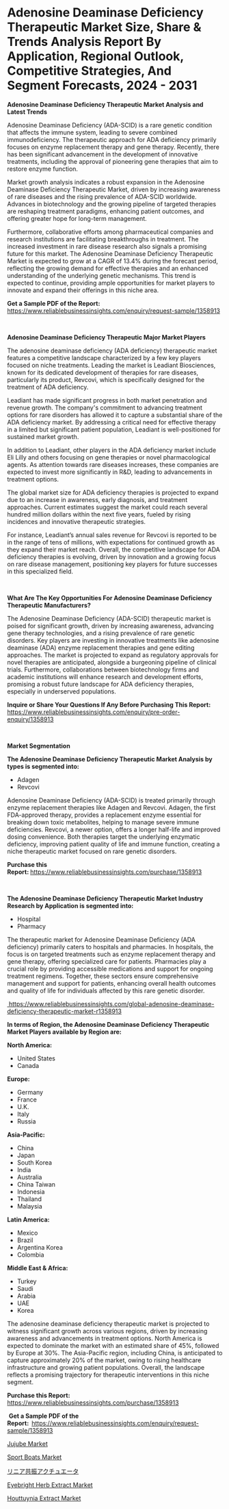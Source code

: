 <p><h1>Adenosine Deaminase Deficiency Therapeutic Market Size, Share & Trends Analysis Report By Application, Regional Outlook, Competitive Strategies, And Segment Forecasts, 2024 - 2031</h1></p><p><strong>Adenosine Deaminase Deficiency Therapeutic Market Analysis and Latest Trends</strong></p>
<p><p>Adenosine Deaminase Deficiency (ADA-SCID) is a rare genetic condition that affects the immune system, leading to severe combined immunodeficiency. The therapeutic approach for ADA deficiency primarily focuses on enzyme replacement therapy and gene therapy. Recently, there has been significant advancement in the development of innovative treatments, including the approval of pioneering gene therapies that aim to restore enzyme function.</p><p>Market growth analysis indicates a robust expansion in the Adenosine Deaminase Deficiency Therapeutic Market, driven by increasing awareness of rare diseases and the rising prevalence of ADA-SCID worldwide. Advances in biotechnology and the growing pipeline of targeted therapies are reshaping treatment paradigms, enhancing patient outcomes, and offering greater hope for long-term management.</p><p>Furthermore, collaborative efforts among pharmaceutical companies and research institutions are facilitating breakthroughs in treatment. The increased investment in rare disease research also signals a promising future for this market. The Adenosine Deaminase Deficiency Therapeutic Market is expected to grow at a CAGR of 13.4% during the forecast period, reflecting the growing demand for effective therapies and an enhanced understanding of the underlying genetic mechanisms. This trend is expected to continue, providing ample opportunities for market players to innovate and expand their offerings in this niche area.</p></p>
<p><strong>Get a Sample PDF of the Report:&nbsp;</strong> <a href="https://www.reliablebusinessinsights.com/enquiry/request-sample/1358913">https://www.reliablebusinessinsights.com/enquiry/request-sample/1358913</a></p>
<p>&nbsp;</p>
<p><strong>Adenosine Deaminase Deficiency Therapeutic Major Market Players</strong></p>
<p><p>The adenosine deaminase deficiency (ADA deficiency) therapeutic market features a competitive landscape characterized by a few key players focused on niche treatments. Leading the market is Leadiant Biosciences, known for its dedicated development of therapies for rare diseases, particularly its product, Revcovi, which is specifically designed for the treatment of ADA deficiency.</p><p>Leadiant has made significant progress in both market penetration and revenue growth. The company's commitment to advancing treatment options for rare disorders has allowed it to capture a substantial share of the ADA deficiency market. By addressing a critical need for effective therapy in a limited but significant patient population, Leadiant is well-positioned for sustained market growth.</p><p>In addition to Leadiant, other players in the ADA deficiency market include Eli Lilly and others focusing on gene therapies or novel pharmacological agents. As attention towards rare diseases increases, these companies are expected to invest more significantly in R&D, leading to advancements in treatment options.</p><p>The global market size for ADA deficiency therapies is projected to expand due to an increase in awareness, early diagnosis, and treatment approaches. Current estimates suggest the market could reach several hundred million dollars within the next five years, fueled by rising incidences and innovative therapeutic strategies.</p><p>For instance, Leadiant’s annual sales revenue for Revcovi is reported to be in the range of tens of millions, with expectations for continued growth as they expand their market reach. Overall, the competitive landscape for ADA deficiency therapies is evolving, driven by innovation and a growing focus on rare disease management, positioning key players for future successes in this specialized field.</p></p>
<p>&nbsp;</p>
<p><strong>What Are The Key Opportunities For Adenosine Deaminase Deficiency Therapeutic Manufacturers?</strong></p>
<p><p>The Adenosine Deaminase Deficiency (ADA-SCID) therapeutic market is poised for significant growth, driven by increasing awareness, advancing gene therapy technologies, and a rising prevalence of rare genetic disorders. Key players are investing in innovative treatments like adenosine deaminase (ADA) enzyme replacement therapies and gene editing approaches. The market is projected to expand as regulatory approvals for novel therapies are anticipated, alongside a burgeoning pipeline of clinical trials. Furthermore, collaborations between biotechnology firms and academic institutions will enhance research and development efforts, promising a robust future landscape for ADA deficiency therapies, especially in underserved populations.</p></p>
<p><strong>Inquire or Share Your Questions If Any Before Purchasing This Report:</strong> <a href="https://www.reliablebusinessinsights.com/enquiry/pre-order-enquiry/1358913">https://www.reliablebusinessinsights.com/enquiry/pre-order-enquiry/1358913</a></p>
<p>&nbsp;</p>
<p><strong>Market Segmentation</strong></p>
<p><strong>The Adenosine Deaminase Deficiency Therapeutic Market Analysis by types is segmented into:</strong></p>
<p><ul><li>Adagen</li><li>Revcovi</li></ul></p>
<p><p>Adenosine Deaminase Deficiency (ADA-SCID) is treated primarily through enzyme replacement therapies like Adagen and Revcovi. Adagen, the first FDA-approved therapy, provides a replacement enzyme essential for breaking down toxic metabolites, helping to manage severe immune deficiencies. Revcovi, a newer option, offers a longer half-life and improved dosing convenience. Both therapies target the underlying enzymatic deficiency, improving patient quality of life and immune function, creating a niche therapeutic market focused on rare genetic disorders.</p></p>
<p><strong>Purchase this Report:&nbsp;</strong><a href="https://www.reliablebusinessinsights.com/purchase/1358913">https://www.reliablebusinessinsights.com/purchase/1358913</a></p>
<p>&nbsp;</p>
<p><strong>The Adenosine Deaminase Deficiency Therapeutic Market Industry Research by Application is segmented into:</strong></p>
<p><ul><li>Hospital</li><li>Pharmacy</li></ul></p>
<p><p>The therapeutic market for Adenosine Deaminase Deficiency (ADA deficiency) primarily caters to hospitals and pharmacies. In hospitals, the focus is on targeted treatments such as enzyme replacement therapy and gene therapy, offering specialized care for patients. Pharmacies play a crucial role by providing accessible medications and support for ongoing treatment regimens. Together, these sectors ensure comprehensive management and support for patients, enhancing overall health outcomes and quality of life for individuals affected by this rare genetic disorder.</p></p>
<p><a href="https://www.reliablebusinessinsights.com/global-adenosine-deaminase-deficiency-therapeutic-market-r1358913">&nbsp;https://www.reliablebusinessinsights.com/global-adenosine-deaminase-deficiency-therapeutic-market-r1358913</a></p>
<p><strong>In terms of Region, the Adenosine Deaminase Deficiency Therapeutic Market Players available by Region are:</strong></p>
<p>
    <p> <strong> North America: </strong>
        <ul>
            <li>United States</li>
            <li>Canada</li>
        </ul>
        </p> 
    <p> <strong> Europe: </strong>
        <ul>
            <li>Germany</li>
            <li>France</li>
            <li>U.K.</li>
            <li>Italy</li>
            <li>Russia</li>
        </ul>
        </p> 
    <p> <strong> Asia-Pacific: </strong>
        <ul>
            <li>China</li>
            <li>Japan</li>
            <li>South Korea</li>
            <li>India</li>
            <li>Australia</li>
            <li>China Taiwan</li>
            <li>Indonesia</li>
            <li>Thailand</li>
            <li>Malaysia</li>
        </ul>
        </p> 
    <p> <strong> Latin America: </strong>
        <ul>
            <li>Mexico</li>
            <li>Brazil</li>
            <li>Argentina Korea</li>
            <li>Colombia</li>
        </ul>
        </p> 
    <p> <strong> Middle East & Africa: </strong>
        <ul>
            <li>Turkey</li>
            <li>Saudi</li>
            <li>Arabia</li>
            <li>UAE</li>
            <li>Korea</li>
        </ul>
    </p>
    </p>
<p><p>The adenosine deaminase deficiency therapeutic market is projected to witness significant growth across various regions, driven by increasing awareness and advancements in treatment options. North America is expected to dominate the market with an estimated share of 45%, followed by Europe at 30%. The Asia-Pacific region, including China, is anticipated to capture approximately 20% of the market, owing to rising healthcare infrastructure and growing patient populations. Overall, the landscape reflects a promising trajectory for therapeutic interventions in this niche segment.</p></p>
<p><strong>Purchase this Report: </strong><a href="https://www.reliablebusinessinsights.com/purchase/1358913">https://www.reliablebusinessinsights.com/purchase/1358913</a></p>
<p>&nbsp;<strong>Get a Sample PDF of the Report:&nbsp;&nbsp;</strong><a href="https://www.reliablebusinessinsights.com/enquiry/request-sample/1358913">https://www.reliablebusinessinsights.com/enquiry/request-sample/1358913</a></p>
<p><strong></strong></p>
<p><p><a href="https://www.linkedin.com/pulse/global-jujube-market-sector2024-2031-metrics-strategic-insights-gxege?trackingId=ULgl5u0CR8WX9jBDsghJkA%3D%3D">Jujube Market</a></p><p><a href="https://www.linkedin.com/pulse/insights-sport-boats-market-share-competitive-landscape-period-tcone?trackingId=S95rscN0TKOGYy%2FsykMd2g%3D%3D">Sport Boats Market</a></p><p><a href="https://medium.com/@felicidadbucar3s/linear-resonant-actuators-market-%E3%81%AE%E3%82%B0%E3%83%AD%E3%83%BC%E3%83%90%E3%83%AB%E5%B8%82%E5%A0%B4%E6%A6%82%E8%A6%81%E3%81%AF-%E4%B8%96%E7%95%8C%E3%81%8A%E3%82%88%E3%81%B3%E4%B8%BB%E8%A6%81%E5%B8%82%E5%A0%B4%E3%81%AB%E3%81%8A%E3%81%91%E3%82%8B%E6%A5%AD%E7%95%8C%E3%81%AB%E5%BD%B1%E9%9F%BF%E3%82%92%E4%B8%8E%E3%81%88%E3%82%8B%E4%B8%BB%E8%A6%81%E3%81%AA%E3%83%88%E3%83%AC%E3%83%B3%E3%83%89%E3%81%AB%E3%81%A4%E3%81%84%E3%81%A6-%E7%8B%AC%E8%87%AA%E3%81%AE%E8%A6%96%E7%82%B9%E3%82%92%E6%8F%90%E4%BE%9B%E3%81%97%E3%81%BE%E3%81%99-6f4cf08871ab">リニア共振アクチュエータ</a></p><p><a href="https://issuu.com/reportprime-2/docs/eyebright-herb-extract-market-size-_3725c8b4e7c6b7">Eyebright Herb Extract Market</a></p><p><a href="https://issuu.com/reportprime-2/docs/houttuynia-extract-market-size-2030_c2bff21ab445d0">Houttuynia Extract Market</a></p></p>